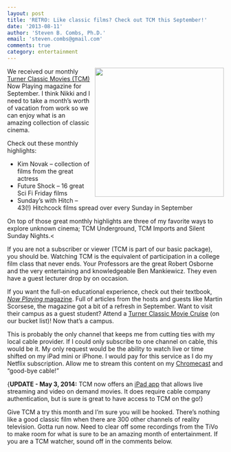 ```yaml
---
layout: post
title: 'RETRO: Like classic films? Check out TCM this September!'
date: '2013-08-11'
author: 'Steven B. Combs, Ph.D.'
email: 'steven.combs@gmail.com'
comments: true
category: entertainment
---
```


<img style="margin-left: 10px; margin-bottom: 10px;" src="http://1.bp.blogspot.com/-SoR1QZl9xok/Uge2_ZI2szI/AAAAAAABLIQ/IDmvd1bftzo/s1600/TCM+Now+Playing+-+September+2013.png" align="right" width="300" />We received our monthly [Turner Classic Movies (TCM)](http://www.tcm.com/) Now Playing magazine for September. I think Nikki and I need to take a month’s worth of vacation from work so we can enjoy what is an amazing collection of classic cinema.

Check out these monthly highlights:

* Kim Novak – collection of films from the great actress
* Future Shock – 16 great Sci Fi Friday films
* Sunday’s with Hitch – 43(!) Hitchcock films spread over every Sunday in September

On top of those great monthly highlights are three of my favorite ways to explore unknown cinema; TCM Underground, TCM Imports and Silent Sunday Nights.<

If you are not a subscriber or viewer (TCM is part of our basic package), you should be. Watching TCM is the equivalent of participation in a college film class that never ends. Your Professors are the great Robert Osborne and the very entertaining and knowledgeable Ben Mankiewicz. They even have a guest lecturer drop by on occasion.

If you want the full-on educational experience, check out their textbook, [*Now Playing* magazine](http://goo.gl/b4e4nv). Full of articles from the hosts and guests like Martin Scorsese, the magazine got a bit of a refresh in September. Want to visit their campus as a guest student? Attend a [Turner Classic Movie Cruise](http://www.tcmcruise.com) (on our bucket list)! Now that’s a campus.

This is probably the only channel that keeps me from cutting ties with my local cable provider. If I could only subscribe to one channel on cable, this would be it. My only request would be the ability to watch live or time shifted on my iPad mini or iPhone. I would pay for this service as I do my Netflix subscription. Allow me to stream this content on my [Chromecast](http://www.docstechnotes.com/2013/08/chromecast-unboxing-setup-and-usage.html) and “good-bye cable!”

{**UPDATE - May 3, 2014:** TCM now offers an [iPad app](http://www.docstechnotes.com/2013/12/2013-appvent-calendar-day-15-coderunner.html) that allows live streaming and video on demand movies. It does require cable company authentication, but is sure is great to have access to TCM on the go!}

Give TCM a try this month and I’m sure you will be hooked. There’s nothing like a good classic film when there are 300 other channels of reality television. Gotta run now. Need to clear off some recordings from the TiVo to make room for what is sure to be an amazing month of entertainment. If you are a TCM watcher, sound off in the comments below.

